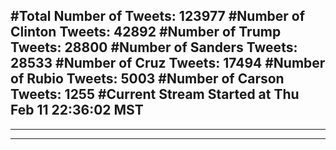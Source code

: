 #Total Number of Tweets: 123977 
#Number of Clinton Tweets: 42892
#Number of Trump Tweets: 28800
#Number of Sanders Tweets: 28533
#Number of Cruz Tweets: 17494
#Number of Rubio Tweets: 5003
#Number of Carson Tweets: 1255
#Current Stream Started at Thu Feb 11 22:36:02 MST
---
---
---

